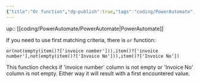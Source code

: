 ```yaml
---
{"title":"Or function","dg-publish":true,"tags":"coding/PowerAutomate","language":"en","permalink":"/coding/power-automate/or-function/","dgPassFrontmatter":true}
---
```


up:: [[coding/PowerAutomate/PowerAutomate\|PowerAutomate]]

If you need to use first matching criteria, there is `or` function:

```powerquery
or(not(empty(item()?['invoice number'])),item()?['invoice number'],not(empty(item()?['Invoice No'])),item()?['Invoice No'])
```
This function checks if 'invoice number' column is not empty or 'Invoice No' column is not empty.
Either way it will result with a first encountered value.